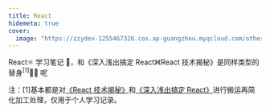 ```yaml
---
title: React
hidemeta: true
cover:
  image: "https://zzydev-1255467326.cos.ap-guangzhou.myqcloud.com/other/cover/react.png"
---
```


React⚛️ 学习笔记 📒，和《深入浅出搞定 React》《React 技术揭秘》是同样类型的替身<sup>[1]</sup>🧞‍♂️ 呢

<!--more-->

注：[1]基本都是对[《React 技术揭秘》](https://react.iamkasong.com/)和[《深入浅出搞定 React》](https://kaiwu.lagou.com/course/courseInfo.htm?courseId=510#/content)进行搬运再简化加工处理，仅用于个人学习记录。
